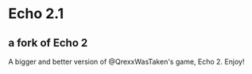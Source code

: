 # Echo 2.1
## a fork of Echo 2

A bigger and better version of @QrexxWasTaken's game, Echo 2.
Enjoy!
